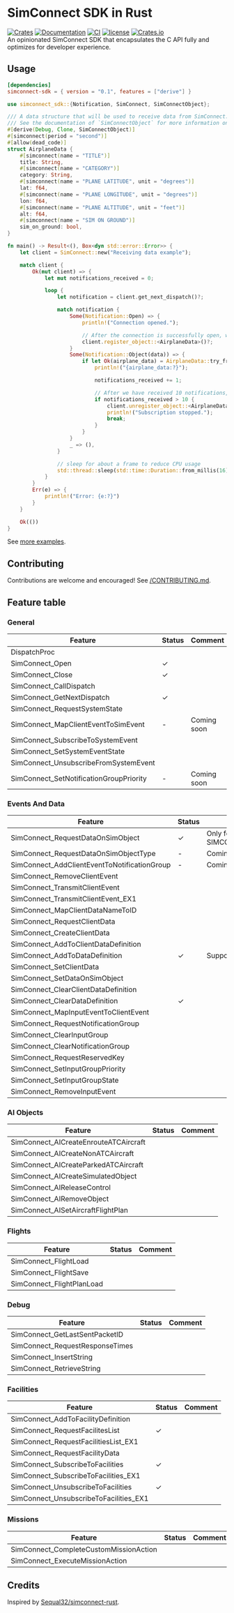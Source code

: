 # SimConnect SDK in Rust

[![Crates][crates_badge]][crates]
[![Documentation][documentation_badge]][documentation]
[![CI][ci_badge]][ci]
[![license][license_badge]][license]
[![Crates.io][crates_downloads_badge]][crates]\
An opinionated SimConnect SDK that encapsulates the C API fully and optimizes for developer experience.

## Usage

```toml
[dependencies]
simconnect-sdk = { version = "0.1", features = ["derive"] }
```

```rust
use simconnect_sdk::{Notification, SimConnect, SimConnectObject};

/// A data structure that will be used to receive data from SimConnect.
/// See the documentation of `SimConnectObject` for more information on the arguments of the `simconnect` attribute.
#[derive(Debug, Clone, SimConnectObject)]
#[simconnect(period = "second")]
#[allow(dead_code)]
struct AirplaneData {
    #[simconnect(name = "TITLE")]
    title: String,
    #[simconnect(name = "CATEGORY")]
    category: String,
    #[simconnect(name = "PLANE LATITUDE", unit = "degrees")]
    lat: f64,
    #[simconnect(name = "PLANE LONGITUDE", unit = "degrees")]
    lon: f64,
    #[simconnect(name = "PLANE ALTITUDE", unit = "feet")]
    alt: f64,
    #[simconnect(name = "SIM ON GROUND")]
    sim_on_ground: bool,
}

fn main() -> Result<(), Box<dyn std::error::Error>> {
    let client = SimConnect::new("Receiving data example");

    match client {
        Ok(mut client) => {
            let mut notifications_received = 0;

            loop {
                let notification = client.get_next_dispatch()?;

                match notification {
                    Some(Notification::Open) => {
                        println!("Connection opened.");

                        // After the connection is successfully open, we register the struct
                        client.register_object::<AirplaneData>()?;
                    }
                    Some(Notification::Object(data)) => {
                        if let Ok(airplane_data) = AirplaneData::try_from(&data) {
                            println!("{airplane_data:?}");

                            notifications_received += 1;

                            // After we have received 10 notifications, we unregister the struct
                            if notifications_received > 10 {
                                client.unregister_object::<AirplaneData>()?;
                                println!("Subscription stopped.");
                                break;
                            }
                        }
                    }
                    _ => (),
                }

                // sleep for about a frame to reduce CPU usage
                std::thread::sleep(std::time::Duration::from_millis(16));
            }
        }
        Err(e) => {
            println!("Error: {e:?}")
        }
    }

    Ok(())
}
```

See [more examples][examples].

## Contributing

Contributions are welcome and encouraged! See [/CONTRIBUTING.md][contributing].

## Feature table

### General

| Feature                                 | Status  | Comment     |
| --------------------------------------- | ------- | ----------- |
| DispatchProc                            |         |             |
| SimConnect_Open                         | &check; |             |
| SimConnect_Close                        | &check; |             |
| SimConnect_CallDispatch                 |         |             |
| SimConnect_GetNextDispatch              | &check; |             |
| SimConnect_RequestSystemState           |         |             |
| SimConnect_MapClientEventToSimEvent     | -       | Coming soon |
| SimConnect_SubscribeToSystemEvent       |         |             |
| SimConnect_SetSystemEventState          |         |             |
| SimConnect_UnsubscribeFromSystemEvent   |         |             |
| SimConnect_SetNotificationGroupPriority | -       | Coming soon |

### Events And Data

| Feature                                      | Status  | Comment                             |
| -------------------------------------------- | ------- | ----------------------------------- |
| SimConnect_RequestDataOnSimObject            | &check; | Only for SIMCONNECT_OBJECT_ID_USER  |
| SimConnect_RequestDataOnSimObjectType        | -       | Coming soon                         |
| SimConnect_AddClientEventToNotificationGroup | -       | Coming soon                         |
| SimConnect_RemoveClientEvent                 |         |                                     |
| SimConnect_TransmitClientEvent               |         |                                     |
| SimConnect_TransmitClientEvent_EX1           |         |                                     |
| SimConnect_MapClientDataNameToID             |         |                                     |
| SimConnect_RequestClientData                 |         |                                     |
| SimConnect_CreateClientData                  |         |                                     |
| SimConnect_AddToClientDataDefinition         |         |                                     |
| SimConnect_AddToDataDefinition               | &check; | Supports `f64`, `bool` and `String` |
| SimConnect_SetClientData                     |         |                                     |
| SimConnect_SetDataOnSimObject                |         |                                     |
| SimConnect_ClearClientDataDefinition         |         |                                     |
| SimConnect_ClearDataDefinition               | &check; |                                     |
| SimConnect_MapInputEventToClientEvent        |         |                                     |
| SimConnect_RequestNotificationGroup          |         |                                     |
| SimConnect_ClearInputGroup                   |         |                                     |
| SimConnect_ClearNotificationGroup            |         |                                     |
| SimConnect_RequestReservedKey                |         |                                     |
| SimConnect_SetInputGroupPriority             |         |                                     |
| SimConnect_SetInputGroupState                |         |                                     |
| SimConnect_RemoveInputEvent                  |         |                                     |

### AI Objects

| Feature                               | Status | Comment |
| ------------------------------------- | ------ | ------- |
| SimConnect_AICreateEnrouteATCAircraft |        |         |
| SimConnect_AICreateNonATCAircraft     |        |         |
| SimConnect_AICreateParkedATCAircraft  |        |         |
| SimConnect_AICreateSimulatedObject    |        |         |
| SimConnect_AIReleaseControl           |        |         |
| SimConnect_AIRemoveObject             |        |         |
| SimConnect_AISetAircraftFlightPlan    |        |         |

### Flights

| Feature                   | Status | Comment |
| ------------------------- | ------ | ------- |
| SimConnect_FlightLoad     |        |         |
| SimConnect_FlightSave     |        |         |
| SimConnect_FlightPlanLoad |        |         |

### Debug

| Feature                         | Status | Comment |
| ------------------------------- | ------ | ------- |
| SimConnect_GetLastSentPacketID  |        |         |
| SimConnect_RequestResponseTimes |        |         |
| SimConnect_InsertString         |        |         |
| SimConnect_RetrieveString       |        |         |

### Facilities

| Feature                                | Status  | Comment |
| -------------------------------------- | ------- | ------- |
| SimConnect_AddToFacilityDefinition     |         |         |
| SimConnect_RequestFacilitesList        | &check; |         |
| SimConnect_RequestFacilitiesList_EX1   |         |         |
| SimConnect_RequestFacilityData         |         |         |
| SimConnect_SubscribeToFacilities       | &check; |         |
| SimConnect_SubscribeToFacilities_EX1   |         |         |
| SimConnect_UnsubscribeToFacilities     | &check; |         |
| SimConnect_UnsubscribeToFacilities_EX1 |         |         |

### Missions

| Feature                                | Status | Comment |
| -------------------------------------- | ------ | ------- |
| SimConnect_CompleteCustomMissionAction |        |         |
| SimConnect_ExecuteMissionAction        |        |         |

## Credits

Inspired by [Sequal32/simconnect-rust][inspired_by].

[crates_badge]: https://img.shields.io/crates/v/simconnect-sdk.svg
[crates]: https://crates.io/crates/simconnect-sdk
[documentation_badge]: https://docs.rs/simconnect-sdk/badge.svg
[documentation]: https://docs.rs/simconnect-sdk
[ci_badge]: https://github.com/mihai-dinculescu/simconnect-sdk/workflows/CI/badge.svg?branch=main
[ci]: https://github.com/mihai-dinculescu/simconnect-sdk/actions
[license_badge]: https://img.shields.io/crates/l/simconnect-sdk.svg
[license]: https://github.com/mihai-dinculescu/simconnect-sdk/blob/main/LICENSE
[crates_downloads_badge]: https://img.shields.io/crates/d/simconnect-sdk?label=downloads
[examples]: https://github.com/mihai-dinculescu/simconnect-sdk/tree/main/examples
[contributing]: https://github.com/mihai-dinculescu/simconnect-sdk/blob/main/CONTRIBUTING.md
[inspired_by]: https://github.com/Sequal32/simconnect-rust
